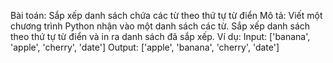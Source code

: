 Bài toán: Sắp xếp danh sách chứa các từ theo thứ tự từ điển
Mô tả: Viết một chương trình Python nhận vào một danh sách các từ. Sắp xếp danh sách theo thứ tự từ điển và in ra danh sách đã sắp xếp.
Ví dụ:
Input: ['banana', 'apple', 'cherry', 'date']
Output: ['apple', 'banana', 'cherry', 'date']